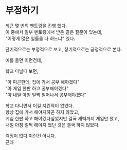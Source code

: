 # 부정하기

최근 몇 번의 멘토링을 진행 했다.  
이 중에서 일부 멘토링에서 받은 같은 질문이 있는데,  
"어떻게 많은 일들을 다 하느냐" 였다.  
 

단기적으로는 부정적으로 보고,
장기적으로는 긍정적으로 본다.  
  
예를 들면 이런건데,  
  
학교 다닐때 보면,

"아 피곤한데, 집에 가서 공부 해야겠다"  
"아 게임 한판 하고 공부해야겠다"  
"아 내일 아침 일찍 일어나서 공부해야겠다"  

학교 다니면서 이걸 지킨적이 없었다.  
항상 집에 가서 해야지하곤 하지 않았고,  
게임 한판 하고 해야겠다싶었지만 결국 새벽까지 게임만 했고,  
내일 아침 일찍 해야지 했던 것은 결국 하지 않았다.  
  

걱정이 없다 이런건 아니다.  
근데 
